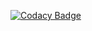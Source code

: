 [![Codacy Badge](https://app.codacy.com/project/badge/Grade/1b0e0e7b238c46a0aac36c730053cfaf)](https://www.codacy.com/gh/RukNdf/BGA-minmax/dashboard?utm_source=github.com&amp;utm_medium=referral&amp;utm_content=RukNdf/BGA-minmax&amp;utm_campaign=Badge_Grade)

